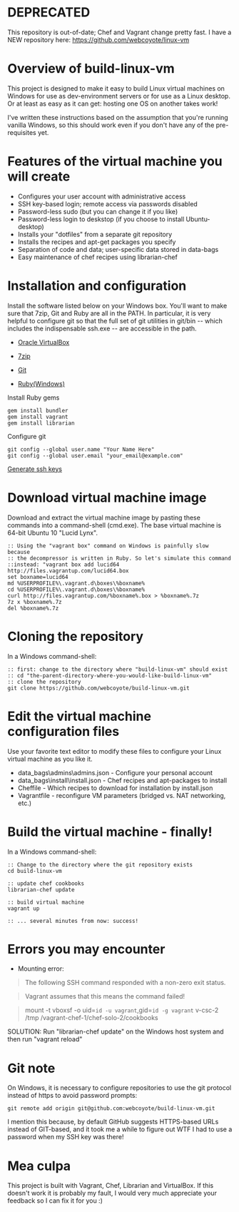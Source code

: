 

# DEPRECATED

This repository is out-of-date; Chef and Vagrant change pretty fast.
I have a NEW repository here: https://github.com/webcoyote/linux-vm







# Overview of build-linux-vm

This project is designed to make it easy to build Linux virtual machines on
Windows for use as dev-environment servers or for use as a Linux desktop. Or
at least as easy as it can get: hosting one OS on another takes work!

I've written these instructions based on the assumption that you're running
vanilla Windows, so this should work even if you don't have any of the
pre-requisites yet.


# Features of the virtual machine you will create

* Configures your user account with administrative access
* SSH key-based login; remote access via passwords disabled
* Password-less sudo (but you can change it if you like)
* Password-less login to deskstop (if you choose to install Ubuntu-desktop)
* Installs your "dotfiles" from a separate git repository
* Installs the recipes and apt-get packages you specify
* Separation of code and data; user-specific data stored in data-bags
* Easy maintenance of chef recipes using librarian-chef


# Installation and configuration

Install the software listed below on your Windows box. You'll want to make sure
that 7zip, Git and Ruby are all in the PATH. In particular, it is very helpful
to configure git so that the full set of git utilities in git/bin -- which
includes the indispensable ssh.exe -- are accessible in the path.

* [Oracle VirtualBox](https://www.virtualbox.org/wiki/Downloads)

* [7zip](http://www.7-zip.org/download.html)

* [Git](http://git-scm.com/download)

* [Ruby(Windows)](http://rubyinstaller.org/downloads/)

Install Ruby gems

    gem install bundler
    gem install vagrant
    gem install librarian

Configure git

    git config --global user.name "Your Name Here"
    git config --global user.email "your_email@example.com"

[Generate ssh keys](https://help.github.com/articles/generating-ssh-keys)


# Download virtual machine image

Download and extract the virtual machine image by pasting these
commands into a command-shell (cmd.exe). The base virtual machine is 64-bit
Ubuntu 10 "Lucid Lynx".

    :: Using the "vagrant box" command on Windows is painfully slow because
    :: the decompressor is written in Ruby. So let's simulate this command
    ::instead: "vagrant box add lucid64 http://files.vagrantup.com/lucid64.box
    set boxname=lucid64
    md %USERPROFILE%\.vagrant.d\boxes\%boxname%
    cd %USERPROFILE%\.vagrant.d\boxes\%boxname%
    curl http://files.vagrantup.com/%boxname%.box > %boxname%.7z
    7z x %boxname%.7z
    del %boxname%.7z


# Cloning the repository

In a Windows command-shell:

    :: first: change to the directory where "build-linux-vm" should exist
    :: cd "the-parent-directory-where-you-would-like-build-linux-vm"
    :: clone the repository
    git clone https://github.com/webcoyote/build-linux-vm.git


# Edit the virtual machine configuration files

Use your favorite text editor to modify these files to configure your
Linux virtual machine as you like it.

* data_bags\admins\admins.json - Configure your personal account
* data_bags\install\install.json - Chef recipes and apt-packages to install
* Cheffile - Which recipes to download for installation by install.json
* Vagrantfile - reconfigure VM parameters (bridged vs. NAT networking, etc.)


# Build the virtual machine - finally!
In a Windows command-shell:

    :: Change to the directory where the git repository exists 
    cd build-linux-vm

    :: update chef cookbooks
    librarian-chef update

    :: build virtual machine
    vagrant up

    :: ... several minutes from now: success!


# Errors you may encounter


* Mounting error:

> The following SSH command responded with a non-zero exit status.
    
> Vagrant assumes that this means the command failed!
    
> mount -t vboxsf -o uid=`id -u vagrant`,gid=`id -g vagrant` v-csc-2 /tmp
> /vagrant-chef-1/chef-solo-2/cookbooks

SOLUTION: Run "librarian-chef update" on the Windows host system and then
    run "vagrant reload"


# Git note

On Windows, it is necessary to configure repositories to use the git protocol
instead of https to avoid password prompts:

    git remote add origin git@github.com:webcoyote/build-linux-vm.git

I mention this because, by default GitHub suggests HTTPS-based URLs instead of
GIT-based, and it took me a while to figure out WTF I had to use a password
when my SSH key was there!


# Mea culpa

This project is built with Vagrant, Chef, Librarian and VirtualBox. If this
doesn't work it is probably my fault, I would very much appreciate your
feedback so I can fix it for you :)

